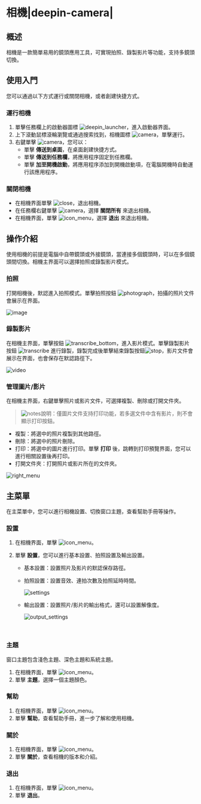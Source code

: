# 相機|deepin-camera|

## 概述

相機是一款簡單易用的鏡頭應用工具，可實現拍照、錄製影片等功能，支持多鏡頭切換。

## 使用入門

您可以通過以下方式運行或關閉相機，或者創建快捷方式。

### 運行相機

1. 單擊任務欄上的啟動器圖標 ![deepin_launcher](../common/deepin_launcher.svg)，進入啟動器界面。
2. 上下滾動鼠標滾輪瀏覽或通過搜索找到，相機圖標 ![camera](../common/camera.svg)，單擊運行。
3. 右鍵單擊 ![camera](../common/camera.svg)，您可以：
   - 單擊 **傳送到桌面**，在桌面創建快捷方式。
   - 單擊 **傳送到任務欄**，將應用程序固定到任務欄。
   - 單擊 **加至開機啟動**，將應用程序添加到開機啟動項，在電腦開機時自動運行該應用程序。

### 關閉相機

- 在相機界面單擊 ![close](../common/close.svg)，退出相機。
- 在任務欄右鍵單擊 ![camera](../common/camera.svg)，選擇 **關閉所有** 來退出相機。
- 在相機界面，單擊 ![icon_menu](../common/icon_menu.svg)，選擇 **退出** 來退出相機。

## 操作介紹

使用相機的前提是電腦中自帶鏡頭或外接鏡頭，當連接多個鏡頭時，可以在多個鏡頭間切換。相機主界面可以選擇拍照或錄製影片模式。

### 拍照

打開相機後，默認進入拍照模式。單擊拍照按鈕 ![photograph](../common/photograph.svg)，拍攝的照片文件會展示在界面。

![image](fig/image.png)


### 錄製影片 

在相機主界面，單擊按鈕 ![transcribe_bottom](../common/transcribe_bottom.svg)，進入影片模式。單擊錄製影片按鈕 ![transcribe](../common/transcribe.svg) 進行錄製，錄製完成後單擊結束錄製按鈕![stop](../common/stop.svg)，影片文件會展示在界面，也會保存在默認路徑下。

![video](fig/video.png)

### 管理圖片/影片

在相機主界面，右鍵單擊照片或影片文件，可選擇複製、刪除或打開文件夾。

> ![notes](../common/notes.svg)說明：僅圖片文件支持打印功能，若多選文件中含有影片，則不會顯示打印按鈕。

- 複製：將選中的照片複製到其他路徑。
- 刪除：將選中的照片刪除。
- 打印：將選中的圖片進行打印。單擊 **打印** 後，跳轉到打印預覽界面，您可以進行相關設置後再打印。
- 打開文件夾：打開照片或影片所在的文件夾。

![right_menu](fig/right_menu.png)

## 主菜單

在主菜單中，您可以進行相機設置、切換窗口主題，查看幫助手冊等操作。

### 設置

1. 在相機界面，單擊 ![icon_menu](../common/icon_menu.svg)。
2. 單擊 **設置**，您可以進行基本設置、拍照設置及輸出設置。

   - 基本設置：設置照片及影片的默認保存路徑。

   - 拍照設置：設置音效、連拍次數及拍照延時時間。

     ![settings](fig/settings.png)
    &nbsp;&nbsp;&nbsp;&nbsp;&nbsp;&nbsp;&nbsp;&nbsp;&nbsp;&nbsp;&nbsp;&nbsp;&nbsp;
   
   - 輸出設置：設置照片/影片的輸出格式，還可以設置解像度。
   
     ![output_settings](fig/output_settings.png)

&nbsp;&nbsp;&nbsp;&nbsp;&nbsp;&nbsp;&nbsp;&nbsp;&nbsp;&nbsp;&nbsp;&nbsp;&nbsp;
### 主題

窗口主題包含淺色主題、深色主題和系統主題。

1. 在相機界面，單擊 ![icon_menu](../common/icon_menu.svg)。
2. 單擊 **主題**，選擇一個主題顏色。

### 幫助

1. 在相機界面，單擊 ![icon_menu](../common/icon_menu.svg)。
2. 單擊 **幫助**，查看幫助手冊，進一步了解和使用相機。

### 關於

1. 在相機界面，單擊 ![icon_menu](../common/icon_menu.svg)。
2. 單擊 **關於**，查看相機的版本和介紹。

### 退出

1. 在相機界面，單擊 ![icon_menu](../common/icon_menu.svg)。
2. 單擊 **退出**。

